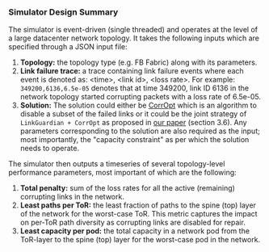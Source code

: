 ### Simulator Design Summary
The simulator is event-driven (single threaded) and operates at the level of a
large datacenter network topology. It takes the following inputs which are
specified through a JSON input file:

1. **Topology:** the topology type (e.g. FB Fabric) along with its parameters.
2. **Link failure trace:** a trace containing link failure events where each
event is denoted as: \<time\>, \<link id\>, \<loss rate\>. For example:
`349200,6136,6.5e-05` denotes that at time 349200, link ID 6136 in the network
topology started corrupting packets with a loss rate of 6.5e-05.
3. **Solution:** The solution could either be
   [CorrOpt](https://dl.acm.org/doi/10.1145/3098822.3098849) which is an
   algorithm to disable a subset of the failed links or it could be the joint
   strategy of `LinkGuardian + CorrOpt` as proposed in [our
   paper](https://www.comp.nus.edu.sg/~bleong/publications/sigcomm23-linkguardian.pdf)
   (section 3.6). Any parameters corresponding to the solution are also required
   as the input; most importantly, the "capacity constraint" as per which the
   solution needs to operate.

The simulator then outputs a timeseries of several topology-level performance
parameters, most important of which are the following:
1. **Total penalty:** sum of the loss rates for all the active (remaining) corrupting
links in the network. 
2. **Least paths per ToR:** the least fraction of paths to the spine
(top) layer of the network for the worst-case ToR. This metric
captures the impact on per-ToR path diversity as corrupting
links are disabled for repair.
3. **Least capacity per pod:** the total capacity in a network pod from
the ToR-layer to the spine (top) layer for the worst-case pod in the
network.

